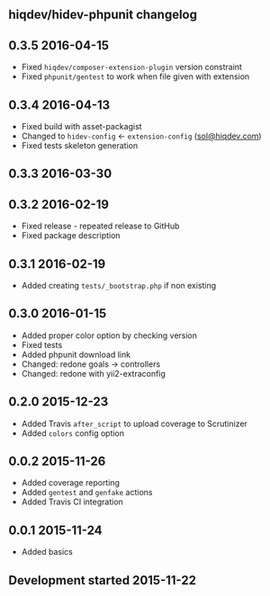 hiqdev/hidev-phpunit changelog
------------------------------

## 0.3.5 2016-04-15

- Fixed `hiqdev/composer-extension-plugin` version constraint
- Fixed `phpunit/gentest` to work when file given with extension

## 0.3.4 2016-04-13

- Fixed build with asset-packagist
- Changed to `hidev-config` <- `extension-config` (sol@hiqdev.com)
- Fixed tests skeleton generation

## 0.3.3 2016-03-30


## 0.3.2 2016-02-19

- Fixed release - repeated release to GitHub
- Fixed package description

## 0.3.1 2016-02-19

- Added creating `tests/_bootstrap.php` if non existing

## 0.3.0 2016-01-15

- Added proper color option by checking version
- Fixed tests
- Added phpunit download link
- Changed: redone goals -> controllers
- Changed: redone with yii2-extraconfig

## 0.2.0 2015-12-23

- Added Travis `after_script` to upload coverage to Scrutinizer
- Added `colors` config option

## 0.0.2 2015-11-26

- Added coverage reporting
- Added `gentest` and `genfake` actions
- Added Travis CI integration

## 0.0.1 2015-11-24

- Added basics

## Development started 2015-11-22

